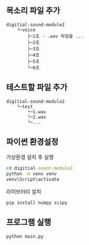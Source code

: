 ## 목소리 파일 추가
```
digitial-sound-module2
    └─voice
        ├─1조 - .wav 파일들 ...
        ├─2조
        ├─3조
        ├─4조
        ├─5조
        └─6조
```

## 테스트할 파일 추가

```
digitial-sound-module2
    └─test
        └─1.wav
        └─2.wav
        └─... 

```


## 파이썬 환경설정

가상환경 설치 후 실행
```cmd
cd digitial-sount-module2
python -m venv venv
venv\Script\activate
```

라이브러리 설치
```
pip install numpy scipy
```

## 프로그램 실행

```
python main.py
```

